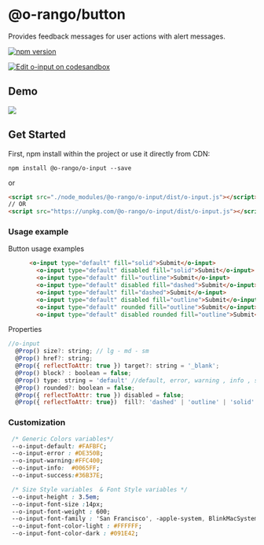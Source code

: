 # @o-rango/button
Provides feedback messages for  user actions with alert messages.

[![npm version](https://badge.fury.io/js/%40o-rango%2Fo-input.svg)](https://badge.fury.io/js/%40o-rango%2Fo-input)

[![Edit o-input on codesandbox](https://codesandbox.io/static/img/play-codesandbox.svg)](https://codesandbox.io/s/6yrk93qw23)
## Demo
![](./docs/o-input_demo.gif)

## Get Started 
First, npm install within the project or use it directly from CDN:

```
npm install @o-rango/o-input --save
```
or
```html
<script src="./node_modules/@o-rango/o-input/dist/o-input.js"></script>
// OR
<script src="https://unpkg.com/@o-rango/o-input/dist/o-input.js"></script>
```

### Usage example 

Button usage examples
```html
	  <o-input type="default" fill="solid">Submit</o-input>
		<o-input type="default" disabled fill="solid">Submit</o-input>
		<o-input type="default" fill="outline">Submit</o-input>
		<o-input type="default" disabled fill="dashed">Submit</o-input>
		<o-input type="default" fill="dashed">Submit</o-input>
		<o-input type="default" disabled fill="outline">Submit</o-input>
		<o-input type="default" rounded fill="outline">Submit</o-input>
		<o-input type="default" disabled rounded fill="outline">Submit</o-input>
```

Properties

```js
//o-input
  @Prop() size?: string; // lg - md - sm
  @Prop() href?: string;
  @Prop({ reflectToAttr: true }) target?: string = '_blank';
  @Prop() block? : boolean = false;
  @Prop() type: string = 'default' //default, error, warning , info , success;
  @Prop() rounded?: boolean = false;
  @Prop({ reflectToAttr: true }) disabled = false;
  @Prop({ reflectToAttr: true})  fill?: 'dashed' | 'outline' | 'solid' = 'solid';
```

### Customization 


```css
 /* Generic Colors variables*/
 --o-input-default: #FAFBFC;
 --o-input-error : #DE350B;
 --o-input-warning:#FFC400;
 --o-input-info:  #0065FF;
 --o-input-success:#36B37E;

 /* Size Style variables  & Font Style variables */
 --o-input-height : 3.5em;
 --o-input-font-size :14px;
 --o-input-font-weight : 600;
 --o-input-font-family : 'San Francisco', -apple-system, BlinkMacSystemFont, '.SFNSText-Regular', 'Helvetica Neue', Helvetica, sans-serif;
 --o-input-font-color-light : #FFFFFF;
 --o-input-font-color-dark : #091E42;

```
